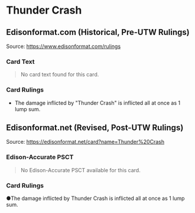 # Thunder Crash

## Edisonformat.com (Historical, Pre-UTW Rulings)

Source: https://www.edisonformat.com/rulings

### Card Text

> No card text found for this card.

### Card Rulings

*   The damage inflicted by "Thunder Crash" is inflicted all at once as 1 lump sum.

## Edisonformat.net (Revised, Post-UTW Rulings)

Source: https://edisonformat.net/card?name=Thunder%20Crash

### Edison-Accurate PSCT

> No Edison-Accurate PSCT available for this card.

### Card Rulings

●The damage inflicted by Thunder Crash is inflicted all at once as 1 lump sum.
            